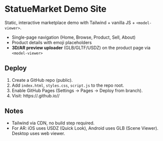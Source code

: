 # StatueMarket Demo Site

Static, interactive marketplace demo with Tailwind + vanilla JS + `<model-viewer>`.
- Single-page navigation (Home, Browse, Product, Sell, About)
- Product details with emoji placeholders
- **3D/AR preview uploader** (GLB/GLTF/USDZ) on the product page via `<model-viewer>`

## Deploy
1. Create a GitHub repo (public).
2. Add `index.html`, `styles.css`, `script.js` to the repo root.
3. Enable GitHub Pages (Settings → Pages → Deploy from branch).
4. Visit: https://<username>.github.io/<repo>/

## Notes
- Tailwind via CDN, no build step required.
- For AR: iOS uses USDZ (Quick Look), Android uses GLB (Scene Viewer). Desktop uses web viewer.
